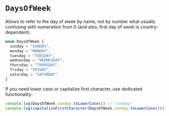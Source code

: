 # `DaysOfWeek`

Allows to refer to the day of week by name, not by number what usually confusing with numeration from 0 (and also,
first day of week is country-dependent).

```typescript
enum DaysOfWeek {
  sunday = "SUNDAY",
  monday = "MONDAY",
  tuesday = "TUESDAY",
  wednesday = "WEDNESDAY",
  thursday = "THURSDAY",
  friday = "FRIDAY",
  saturday = "SATURDAY"
}
```

If you need lower case or capitalize first character, use dedicated functionality:

```typescript
console.log(DaysOfWeek.sunday.toLowerCase()) // "sunday"
console.log(capitalizeFirstCharacter(DaysOfWeek.sunday.toLowerCase())) // "Sunday"
```
